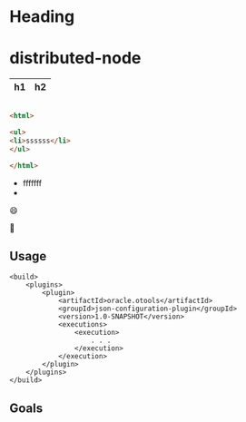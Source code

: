 Heading
=======
 
distributed-node
================

h1 | h2
----|---

``` html

<html>

<ul>
<li>ssssss</li>
</ul>

</html>
```

<html>
<ul>
<li>fffffff<li>
</ul>
</html>

:smile:

:pizza:

## Usage

```
<build>
    <plugins>
        <plugin>
            <artifactId>oracle.otools</artifactId>
            <groupId>json-configuration-plugin</groupId>
            <version>1.0-SNAPSHOT</version>
            <executions>
                <execution>
                    . . .
                </execution>
            </execution>
        </plugin>
    </plugins>
</build>
```

## Goals

